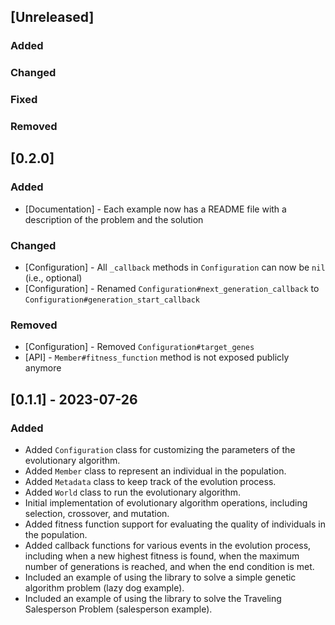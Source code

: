 ## [Unreleased]
### Added
### Changed
### Fixed
### Removed

## [0.2.0]
### Added
- [Documentation] - Each example now has a README file with a description of the problem and the solution

### Changed
- [Configuration] - All `_callback` methods in `Configuration` can now be `nil` (i.e., optional)
- [Configuration] - Renamed `Configuration#next_generation_callback` to `Configuration#generation_start_callback`

### Removed
- [Configuration] - Removed `Configuration#target_genes`
- [API] - `Member#fitness_function` method is not exposed publicly anymore

## [0.1.1] - 2023-07-26

### Added

- Added `Configuration` class for customizing the parameters of the evolutionary algorithm.
- Added `Member` class to represent an individual in the population.
- Added `Metadata` class to keep track of the evolution process.
- Added `World` class to run the evolutionary algorithm.
- Initial implementation of evolutionary algorithm operations, including selection, crossover, and mutation.
- Added fitness function support for evaluating the quality of individuals in the population.
- Added callback functions for various events in the evolution process, including when a new highest fitness is found, when the maximum number of generations is reached, and when the end condition is met.
- Included an example of using the library to solve a simple genetic algorithm problem (lazy dog example).
- Included an example of using the library to solve the Traveling Salesperson Problem (salesperson example).
